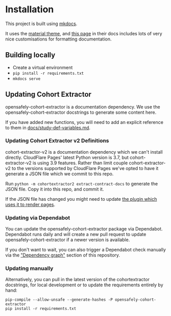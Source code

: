 # Installation

This project is built using [mkdocs](https://www.mkdocs.org/).

It uses the [material theme](https://squidfunk.github.io/mkdocs-material/), and
[this page](https://squidfunk.github.io/mkdocs-material/reference/abbreviations/)
in their docs includes lots of very nice customisations for formatting documentation.

## Building locally

- Create a virtual environment
- `pip install -r requirements.txt`
- `mkdocs serve`

## Updating Cohort Extractor

opensafely-cohort-extractor is a documentation dependency. We use the
opensafely-cohort-extractor docstrings to generate some content here.

If you have added new functions, you will need to add an explicit
reference to them in
[docs/study-def-variables.md](./docs/study-def-variables.md).


### Updating Cohort Extractor v2 Definitions

cohort-extractor-v2 is a documentation dependency which we can't install directly.
CloudFlare Pages' latest Python version is 3.7, but cohort-extractor-v2 is using 3.9 features.
Rather than limit couple cohort-extractor-v2 to the versions supported by CloudFlare Pages we've opted to have it generate a JSON file which we commit to this repo.

Run `python -m cohortextractor2 extract-contract-docs` to generate the JSON file.
Copy it into this repo, and commit it.

If the JSON file has changed you might need to update [the plugin which uses it to render pages](https://github.com/opensafely-core/mkdocs-opensafely-backend-contracts/).


### Updating via Dependabot

You can update the opensafely-cohort-extractor package via Dependabot.
Dependabot runs daily and will create a new pull request to update
opensafely-cohort-extractor if a newer version is available.

If you don't want to wait, you can also trigger a Dependabot check
manually via the ["Dependency
graph"](https://github.com/opensafely/documentation/network/updates)
section of this repository.

### Updating manually

Alternatively, you can pull in the latest version of the cohortextractor
docstrings, for local development or to update the requirements entirely
by hand:

    pip-compile --allow-unsafe --generate-hashes -P opensafely-cohort-extractor
    pip install -r requirements.txt
